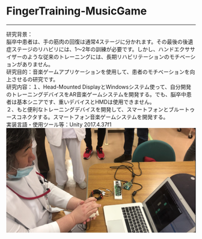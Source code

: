 # FingerTraining-MusicGame
****
   
研究背景：  
脳卒中患者は、手の筋肉の回復は通常4ステージに分かれます。その最後の後遺症ステージのリハビリには、1〜2年の訓練が必要です。しかし、ハンドエクササイザーのような従来のトレーニングには、長期リハビリテーションのモチベーションがありません。  
研究目的：音楽ゲームアプリケーションを使用して、患者のモチベーションを向上させるの研究です。  
研究内容：１、Head-Mounted DisplayとWindowsシステム使って、自分開発のトレーニングデバイスをAR音楽ゲームシステムを開発する。でも、脳卒中患者は基本シニアです、重いデバイスとHMDは使用できません。  
２、もと便利なトレーニングデバイスを開発して、スマートフォンとブルートゥースコネクタする。スマートフォン音楽ゲームシステムを開発する。  
実装言語・使用ツール等：Unity 2017.4.37f1  
![demo](https://github.com/liupeiming600/FingerTraining-MusicGame/blob/master/Takanohara%20hospital%20demo/demo.png)
